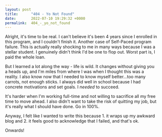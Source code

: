 ```yaml
---
layout: post
title:      "404 - Yo Not Found"
date:       2022-07-10 19:29:32 +0000
permalink:  404_-_yo_not_found
---
```



Alright, it's time to be real. I can't believe it's been 4 years since I enrolled in this program, and I couldn't finish it. Another case of Self-Paced program failure. This is actually really shocking to me in many ways because I was a stellar student. I genuinely didn't think I'd be one to flop out. Worst part is, I paid the whole loan. 

But I learned a lot along the way - life is wild. It changes without giving you a heads up, and I'm miles from where I was when I thought this was a reality. I also know now that I needed to know myself better...too many carrots, not enough sticks. I always did well in school because I had concrete motivations and set goals. I *needed* to succeed. 

It's harder when I'm working full-time and not willing to sacrifice all my free time to move ahead. I also didn't want to take the risk of quitting my job, but it's really what I should have done. Go in 100%. 

Anyway, I felt like I wanted to write this because 1. it wraps up my awkward blog and 2. it feels good to acknowledge that I failed, and that's ok. 

Onwards!
